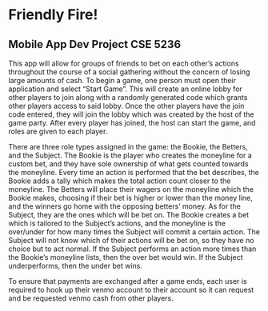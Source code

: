# Friendly Fire!   
## Mobile App Dev Project CSE 5236

This app will allow for groups of friends to bet on each other’s actions throughout the course of a social gathering without the concern of losing large amounts of cash.
To begin a game, one person must open their application and select “Start Game”. This will create an online lobby for other players to join along with a randomly generated code which grants other players access to said lobby. Once the other players have the join code entered, they will join the lobby which was created by the host of the game party. After every player has joined, the host can start the game, and roles are given to each player.
	
	
There are three role types assigned in the game: the Bookie, the Betters, and the Subject. The Bookie is the player who creates the moneyline for a custom bet, and they have sole ownership of what gets counted towards the moneyline. Every time an action is performed that the bet describes, the Bookie adds a tally which makes the total action count closer to the moneyline. The Betters will place their wagers on the moneyline which the Bookie makes, choosing if their bet is higher or lower than the money line, and the winners go home with the opposing betters’ money. As for the Subject, they are the ones which will be bet on. The Bookie creates a bet which is tailored to the Subject’s actions, and the moneyline is the over/under for how many times the Subject will commit a certain action. The Subject will not know which of their actions will be bet on, so they have no choice but to act normal. If the Subject performs an action more times than the Bookie’s moneyline lists, then the over bet would win. If the Subject underperforms, then the under bet wins.
	
	
To ensure that payments are exchanged after a game ends, each user is required to hook up their venmo account to their account so it can request and be requested venmo cash from other players. 
